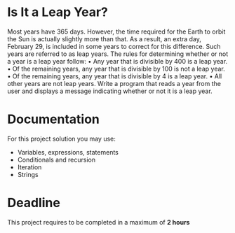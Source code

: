 # Is It a Leap Year?

Most years have 365 days. 
However, the time required for the Earth to orbit the Sun is actually slightly more than that. As a result, an extra day, February 29, is included in some years to correct for this difference. 
Such years are referred to as leap years.
The rules for determining whether or not a year is a leap year follow:
• Any year that is divisible by 400 is a leap year.
• Of the remaining years, any year that is divisible by 100 is not a leap year. • Of the remaining years, any year that is divisible by 4 is a leap year.
• All other years are not leap years.
Write a program that reads a year from the user and displays a message indicating whether or not it is a leap year.


# Documentation

For this project solution you may use:

- Variables, expressions, statements
- Conditionals and recursion
- Iteration
- Strings

# Deadline

This project requires to be completed in a maximum of **2 hours**
